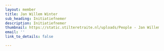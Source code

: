 ```yaml
---
layout: member
title: Jan Willem Winter
sub_heading: Initiatiefnemer
description: Initiatiefnemer
thumbnail: https://static.stilteretraite.nl/uploads/People - Jan Willem Winter.png
email: ''
link_to_details: false

---
```

